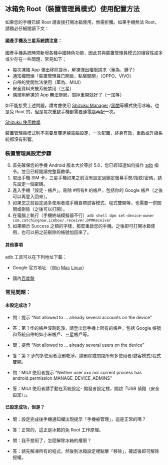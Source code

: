 ## 冰箱免 Root（裝置管理員模式）使用配置方法

如果您的手機已經 Root 請直接打開冰箱使用，無需折騰。如果手機無法 Root，請務必仔細閱讀下文：

#### 國產手機及三星系統請注意：

國產手機系統時常新增各種中國特色功能，因此其與裝置管理員模式的相容性或多或少存在一些問題，常見如下：

- 每次凍結 App 彈出移除提示，解凍彈出權限請求（華為、錘子）
- 通知欄閃爍「裝置管理員已開啟，點擊關閉」（OPPO、VIVO）
- 自帶的雙開無法使用（華為、MIUI）
- 安全資料夾被系統禁用（三星）
- 偶爾剛解凍的 App 無法聯網，關掉重開就好了（一加等）


如不能接受上述問題，請考慮使用 [Shizuku Manager](https://www.coolapk.com/apk/moe.shizuku.privileged.api) /[黑閾](https://www.coolapk.com/apk/me.piebridge.brevent)等模式使用冰箱。也是免 Root 的，但是每次重啟手機都需要連電腦再配一次。

[Shizuku 使用教學](https://jingyan.baidu.com/article/e52e361568e6d540c60c5108.html)

裝置管理員模式則不需要反覆連線電腦設定，一次配置，終身有效，重啟或升級系統都沒有影響。


### 裝置管理員設定步驟

0. 首先確保您的手機 Android 版本大於等於 5.0，您已經知道如何操作 [adb](https://sspai.com/post/23509) 指令。並且已經閱讀完整篇教學。
1. 取出手機 SIM 卡，三星手機如果之前沒有設定過鎖定螢幕手勢/指紋/密碼，請先設定一個密碼。
2. 進入手機「設定 - 帳戶」，刪除 #所有# 的帳戶，包括你的 Google 帳戶（之後可以再登入回來）。
3. 如果您之前設定過多使用者或手機自帶訪客模式、程式雙開等，也需要一併關閉或刪除（之後可以打開）。
4. 在電腦上執行（手機終端模擬器不行）`adb shell dpm set-device-owner com.catchingnow.icebox/.receiver.DPMReceiver` 
5. 如果顯示 Success 之類的字樣，那麼重啟您的手機。之後即可打開冰箱使用，也可以把之前刪除的帳號加回來了。

#### 其他事項

adb 工具可以在下列地址下載：

- Google 官方地址 （[Win](https://dl.google.com/android/repository/platform-tools-latest-windows.zip) [Mac](https://dl.google.com/android/repository/platform-tools-latest-darwin.zip) [Linux](https://dl.google.com/android/repository/platform-tools-latest-linux.zip)）

- 國內[百度盤](https://pan.baidu.com/s/1q9SWiK9Loivyt6zvr98seQ)


### 常見問題：

#### 未設定成功？

- 問：提示 “Not allowed to ... already several accounts on the device”
- 答：第 1 步的帳戶沒刪乾淨，請登出您手機上所有的帳戶，包括 Google 帳號和系統自帶的如小米帳戶、三星帳戶等。

- 問：提示 “Not allowed to ... already several users on the device”
- 答：第 2 步的多使用者沒刪乾淨，請刪除或關閉所有多使用者/訪客模式/程式雙開。

- 問：MIUI 使用者提示 “Neither user xxx nor current process has android.permission.MANAGE_DEVICE_ADMINS”
- 答：MIUI 使用者請手動在系統設定- 開發者設定裡，開啟「USB 偵錯（安全設定）」。


#### 已設定成功，但是？

- 問：設定完成後手機通知欄出現提示「手機被管理」，這是正常的嗎？
- 答：正常的，這正是冰箱的免 Root 工作原理。

- 問：我不想用了，怎麼解除冰箱的權限？
- 答：請先解凍所有的程式，然後到冰箱設定裡點擊「移除」，確認後即可解除授權。

